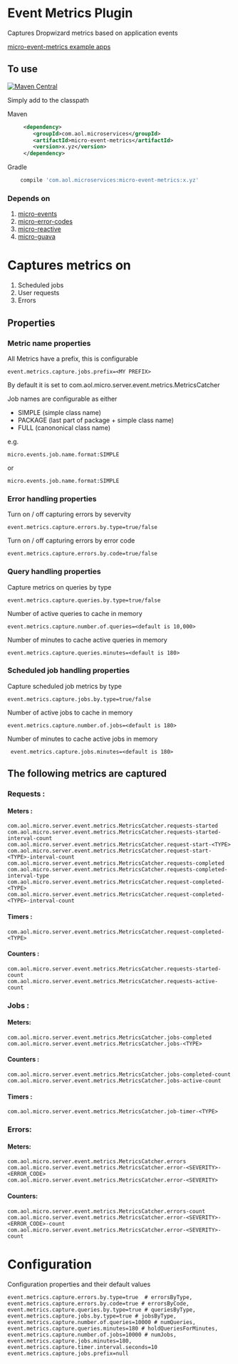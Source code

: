 # Event Metrics Plugin


Captures Dropwizard metrics based on application events 

[micro-event-metrics example apps](https://github.com/aol/micro-server/tree/master/micro-event-metrics/src/test/java/app) 

## To use

[![Maven Central](https://maven-badges.herokuapp.com/maven-central/com.aol.microservices/micro-event-metrics/badge.svg)](https://maven-badges.herokuapp.com/maven-central/com.aol.microservices/micro-event-metrics)

Simply add to the classpath

Maven 
```xml
     <dependency>
        <groupId>com.aol.microservices</groupId>  
        <artifactId>micro-event-metrics</artifactId>
        <version>x.yz</version>
     </dependency>
```   
Gradle
```groovy
    compile 'com.aol.microservices:micro-event-metrics:x.yz'
```
### Depends on

1. [micro-events](https://github.com/aol/micro-server/tree/master/micro-events)
1. [micro-error-codes](https://github.com/aol/micro-server/tree/master/micro-error-codes)
3. [micro-reactive](https://github.com/aol/micro-server/tree/master/micro-reactive)
4. [micro-guava](https://github.com/aol/micro-server/tree/master/micro-guava)

# Captures metrics on

1. Scheduled jobs
2. User requests
3. Errors


## Properties 


### Metric name properties

All Metrics have a prefix, this is configurable 

    event.metrics.capture.jobs.prefix=<MY PREFIX>

By default it is set to com.aol.micro.server.event.metrics.MetricsCatcher

Job names are configurable as either 

* SIMPLE (simple class name)
* PACKAGE (last part of package + simple class name)
* FULL (canononical class name)

e.g.

    micro.events.job.name.format:SIMPLE
    
or

    micro.events.job.name.format:SIMPLE 

### Error handling properties    

Turn on / off capturing errors by severvity
    
    event.metrics.capture.errors.by.type=true/false

Turn on / off capturing errors by error code

    event.metrics.capture.errors.by.code=true/false
    
### Query handling properties

Capture metrics on queries by type

    event.metrics.capture.queries.by.type=true/false

Number of active queries to cache in memory 
   
    event.metrics.capture.number.of.queries=<default is 10,000>

Number of minutes to cache active queries in memory 

    event.metrics.capture.queries.minutes=<default is 180>
    
### Scheduled job handling properties    

Capture scheduled job metrics by type

    event.metrics.capture.jobs.by.type=true/false

Number of active jobs to cache in memory 
   
    event.metrics.capture.number.of.jobs=<default is 180>
 
 Number of minutes to cache active jobs in memory 
  
     event.metrics.capture.jobs.minutes=<default is 180>
     
## The following metrics are captured

### Requests :

#### Meters :

```text
com.aol.micro.server.event.metrics.MetricsCatcher.requests-started
com.aol.micro.server.event.metrics.MetricsCatcher.requests-started-interval-count
com.aol.micro.server.event.metrics.MetricsCatcher.request-start-<TYPE>
com.aol.micro.server.event.metrics.MetricsCatcher.request-start-<TYPE>-interval-count
com.aol.micro.server.event.metrics.MetricsCatcher.requests-completed
com.aol.micro.server.event.metrics.MetricsCatcher.requests-completed-interval-type
com.aol.micro.server.event.metrics.MetricsCatcher.request-completed-<TYPE>
com.aol.micro.server.event.metrics.MetricsCatcher.request-completed-<TYPE>-interval-count

```

#### Timers :

```text
com.aol.micro.server.event.metrics.MetricsCatcher.request-completed-<TYPE>
```

#### Counters : 
```text
com.aol.micro.server.event.metrics.MetricsCatcher.requests-started-count
com.aol.micro.server.event.metrics.MetricsCatcher.requests-active-count
```

### Jobs :

#### Meters:
```text
com.aol.micro.server.event.metrics.MetricsCatcher.jobs-completed
com.aol.micro.server.event.metrics.MetricsCatcher.jobs-<TYPE>
```

#### Counters :
```text
com.aol.micro.server.event.metrics.MetricsCatcher.jobs-completed-count
com.aol.micro.server.event.metrics.MetricsCatcher.jobs-active-count
```

#### Timers :
```text
com.aol.micro.server.event.metrics.MetricsCatcher.job-timer-<TYPE>
```

### Errors:

#### Meters:
```text
com.aol.micro.server.event.metrics.MetricsCatcher.errors
com.aol.micro.server.event.metrics.MetricsCatcher.error-<SEVERITY>-<ERROR_CODE>
com.aol.micro.server.event.metrics.MetricsCatcher.error-<SEVERITY>
```

#### Counters:
```text
com.aol.micro.server.event.metrics.MetricsCatcher.errors-count
com.aol.micro.server.event.metrics.MetricsCatcher.error-<SEVERITY>-<ERROR_CODE>-count
com.aol.micro.server.event.metrics.MetricsCatcher.error-<SEVERITY>-count
```

# Configuration

Configuration properties and their default values

```text
event.metrics.capture.errors.by.type=true  # errorsByType,
event.metrics.capture.errors.by.code=true # errorsByCode,
event.metrics.capture.queries.by.type=true # queriesByType,
event.metrics.capture.jobs.by.type=true # jobsByType,
event.metrics.capture.number.of.queries=10000 # numQueries,
event.metrics.capture.queries.minutes=180 # holdQueriesForMinutes,
event.metrics.capture.number.of.jobs=10000 # numJobs,
event.metrics.capture.jobs.minutes=180,
event.metrics.capture.timer.interval.seconds=10
event.metrics.capture.jobs.prefix=null
```

